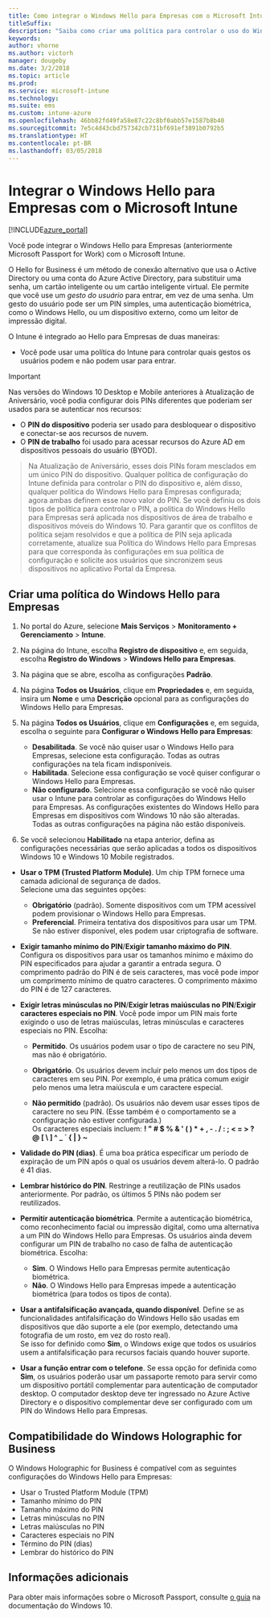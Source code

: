 ```yaml
---
title: Como integrar o Windows Hello para Empresas com o Microsoft Intune
titleSuffix: 
description: "Saiba como criar uma política para controlar o uso do Windows Hello para Empresas em dispositivos gerenciados."
keywords: 
author: vhorne
ms.author: victorh
manager: dougeby
ms.date: 3/2/2018
ms.topic: article
ms.prod: 
ms.service: microsoft-intune
ms.technology: 
ms.suite: ems
ms.custom: intune-azure
ms.openlocfilehash: 46bb82fd49fa58e87c22c8bf0abb57e1587b8b40
ms.sourcegitcommit: 7e5c4d43cbd757342cb731bf691ef3891b0792b5
ms.translationtype: HT
ms.contentlocale: pt-BR
ms.lasthandoff: 03/05/2018
---
```

# <a name="integrate-windows-hello-for-business-with-microsoft-intune"></a>Integrar o Windows Hello para Empresas com o Microsoft Intune


[!INCLUDE[azure_portal](./includes/azure_portal.md)]

Você pode integrar o Windows Hello para Empresas (anteriormente Microsoft Passport for Work) com o Microsoft Intune.

 O Hello for Business é um método de conexão alternativo que usa o Active Directory ou uma conta do Azure Active Directory, para substituir uma senha, um cartão inteligente ou um cartão inteligente virtual. Ele permite que você use um *gesto do usuário* para entrar, em vez de uma senha. Um gesto do usuário pode ser um PIN simples, uma autenticação biométrica, como o Windows Hello, ou um dispositivo externo, como um leitor de impressão digital.

O Intune é integrado ao Hello para Empresas de duas maneiras:

-   Você pode usar uma política do Intune para controlar quais gestos os usuários podem e não podem usar para entrar.

<!--- -   You can store authentication certificates in the Windows Hello for Business key storage provider (KSP). For more information, see [Secure resource access with certificate profiles in Microsoft Intune](secure-resource-access-with-certificate-profiles.md). --->

> [!IMPORTANT]
> Nas versões do Windows 10 Desktop e Mobile anteriores à Atualização de Aniversário, você podia configurar dois PINs diferentes que poderiam ser usados para se autenticar nos recursos:
- O **PIN do dispositivo** poderia ser usado para desbloquear o dispositivo e conectar-se aos recursos de nuvem.
- O **PIN de trabalho** foi usado para acessar recursos do Azure AD em dispositivos pessoais do usuário (BYOD).

>Na Atualização de Aniversário, esses dois PINs foram mesclados em um único PIN do dispositivo.
Qualquer política de configuração do Intune definida para controlar o PIN do dispositivo e, além disso, qualquer política do Windows Hello para Empresas configurada; agora ambas definem esse novo valor do PIN.
Se você definiu os dois tipos de política para controlar o PIN, a política do Windows Hello para Empresas será aplicada nos dispositivos de área de trabalho e dispositivos móveis do Windows 10.
Para garantir que os conflitos de política sejam resolvidos e que a política de PIN seja aplicada corretamente, atualize sua Política do Windows Hello para Empresas para que corresponda às configurações em sua política de configuração e solicite aos usuários que sincronizem seus dispositivos no aplicativo Portal da Empresa.



## <a name="create-a-windows-hello-for-business-policy"></a>Criar uma política do Windows Hello para Empresas

1.  No portal do Azure, selecione **Mais Serviços** > **Monitoramento + Gerenciamento** > **Intune**.

2.  Na página do Intune, escolha **Registro de dispositivo** e, em seguida, escolha **Registro do Windows** > **Windows Hello para Empresas**.

3.  Na página que se abre, escolha as configurações **Padrão**.

4.  Na página **Todos os Usuários**, clique em **Propriedades** e, em seguida, insira um **Nome** e uma **Descrição** opcional para as configurações do Windows Hello para Empresas.

5. Na página **Todos os Usuários**, clique em **Configurações** e, em seguida, escolha o seguinte para **Configurar o Windows Hello para Empresas**:

    - **Desabilitada**. Se você não quiser usar o Windows Hello para Empresas, selecione esta configuração. Todas as outras configurações na tela ficam indisponíveis.
    - **Habilitada**. Selecione essa configuração se você quiser configurar o Windows Hello para Empresas.
    - **Não configurado**. Selecione essa configuração se você não quiser usar o Intune para controlar as configurações do Windows Hello para Empresas. As configurações existentes do Windows Hello para Empresas em dispositivos com Windows 10 não são alteradas. Todas as outras configurações na página não estão disponíveis.

6.  Se você selecionou **Habilitado** na etapa anterior, defina as configurações necessárias que serão aplicadas a todos os dispositivos Windows 10 e Windows 10 Mobile registrados.

 - **Usar o TPM (Trusted Platform Module)**. Um chip TPM fornece uma camada adicional de segurança de dados.<br>Selecione uma das seguintes opções:

     - **Obrigatório** (padrão). Somente dispositivos com um TPM acessível podem provisionar o Windows Hello para Empresas.
     - **Preferencial**. Primeira tentativa dos dispositivos para usar um TPM. Se não estiver disponível, eles podem usar criptografia de software.

 - **Exigir tamanho mínimo do PIN**/**Exigir tamanho máximo do PIN**. Configura os dispositivos para usar os tamanhos mínimo e máximo do PIN especificados para ajudar a garantir a entrada segura. O comprimento padrão do PIN é de seis caracteres, mas você pode impor um comprimento mínimo de quatro caracteres. O comprimento máximo do PIN é de 127 caracteres.

 - **Exigir letras minúsculas no PIN**/**Exigir letras maiúsculas no PIN**/**Exigir caracteres especiais no PIN**. Você pode impor um PIN mais forte exigindo o uso de letras maiúsculas, letras minúsculas e caracteres especiais no PIN. Escolha:

     - **Permitido**. Os usuários podem usar o tipo de caractere no seu PIN, mas não é obrigatório.

     - **Obrigatório**. Os usuários devem incluir pelo menos um dos tipos de caracteres em seu PIN. Por exemplo, é uma prática comum exigir pelo menos uma letra maiúscula e um caractere especial.

     - **Não permitido** (padrão). Os usuários não devem usar esses tipos de caractere no seu PIN. (Esse também é o comportamento se a configuração não estiver configurada.)<br>Os caracteres especiais incluem: **! " # $ % &amp; ' ( ) &#42; + , - . / : ; &lt; = &gt; ? @ [ \ ] ^ _ &#96; { &#124; } ~**

 - **Validade do PIN (dias)**. É uma boa prática especificar um período de expiração de um PIN após o qual os usuários devem alterá-lo. O padrão é 41 dias.

 - **Lembrar histórico do PIN**. Restringe a reutilização de PINs usados anteriormente. Por padrão, os últimos 5 PINs não podem ser reutilizados.

 - **Permitir autenticação biométrica**. Permite a autenticação biométrica, como reconhecimento facial ou impressão digital, como uma alternativa a um PIN do Windows Hello para Empresas. Os usuários ainda devem configurar um PIN de trabalho no caso de falha de autenticação biométrica. Escolha:

     - **Sim**. O Windows Hello para Empresas permite autenticação biométrica.
     - **Não**. O Windows Hello para Empresas impede a autenticação biométrica (para todos os tipos de conta).

 - **Usar a antifalsificação avançada, quando disponível**. Define se as funcionalidades antifalsificação do Windows Hello são usadas em dispositivos que dão suporte a ele (por exemplo, detectando uma fotografia de um rosto, em vez do rosto real).<br>Se isso for definido como **Sim**, o Windows exige que todos os usuários usem a antifalsificação para recursos faciais quando houver suporte.

 - **Usar a função entrar com o telefone**. Se essa opção for definida como **Sim**, os usuários poderão usar um passaporte remoto para servir como um dispositivo portátil complementar para autenticação de computador desktop. O computador desktop deve ter ingressado no Azure Active Directory e o dispositivo complementar deve ser configurado com um PIN do Windows Hello para Empresas.

## <a name="windows-holographic-for-business-support"></a>Compatibilidade do Windows Holographic for Business

O Windows Holographic for Business é compatível com as seguintes configurações do Windows Hello para Empresas:

- Usar o Trusted Platform Module (TPM)
- Tamanho mínimo do PIN
- Tamanho máximo do PIN
- Letras minúsculas no PIN
- Letras maiúsculas no PIN
- Caracteres especiais no PIN
- Término do PIN (dias)
- Lembrar do histórico do PIN

## <a name="further-information"></a>Informações adicionais
Para obter mais informações sobre o Microsoft Passport, consulte [o guia](https://technet.microsoft.com/library/mt589441.aspx) na documentação do Windows 10.
